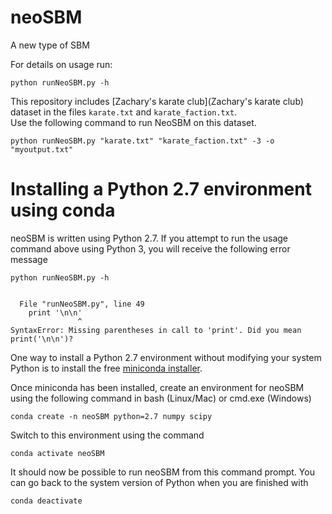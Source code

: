 # neoSBM
A new type of SBM

For details on usage run:
```
python runNeoSBM.py -h 
```

This repository includes [Zachary's karate club](Zachary's karate club) dataset in the files `karate.txt` and `karate_faction.txt`.  
Use the following command to run NeoSBM on this dataset.

```
python runNeoSBM.py "karate.txt" "karate_faction.txt" -3 -o "myoutput.txt"
```

# Installing a Python 2.7 environment using conda

neoSBM is written using Python 2.7.  If you attempt to run the usage command above using Python 3, you will receive the following error message

```
python runNeoSBM.py -h 


  File "runNeoSBM.py", line 49
    print '\n\n'
               ^
SyntaxError: Missing parentheses in call to 'print'. Did you mean print('\n\n')?
```

One way to install a Python 2.7 environment without modifying your system Python is to install the free [miniconda installer](https://docs.conda.io/en/latest/miniconda.html).

Once miniconda has been installed, create an environment for neoSBM using the following command in bash (Linux/Mac) or cmd.exe (Windows)

```
conda create -n neoSBM python=2.7 numpy scipy
```

Switch to this environment using the command

```
conda activate neoSBM
```

It should now be possible to run neoSBM from this command prompt.  You can go back to the system version of Python when you are finished with

```
conda deactivate
```
